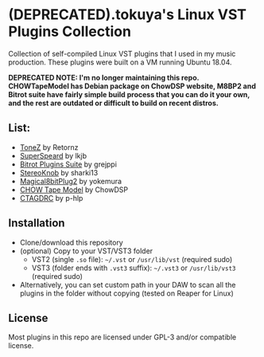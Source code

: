 # (DEPRECATED).tokuya's Linux VST Plugins Collection

Collection of self-compiled Linux VST plugins that I used in my music production. These plugins were built on a VM running Ubuntu 18.04.

**DEPRECATED NOTE: I'm no longer maintaining this repo. CHOWTapeModel has Debian package on ChowDSP website, M8BP2 and Bitrot suite have fairly simple build process that you can do it your own, and the rest are outdated or difficult to build on recent distros.**

## List:
- [ToneZ](https://www.retornz.com/plugins/tonez) by Retornz
- [SuperSpeard](https://github.com/lkjbdsp/lkjb-plugins/tree/master/SuperSpread) by lkjb
- [Bitrot Plugins Suite](https://github.com/grejppi/bitrot) by grejppi
- [StereoKnob](https://github.com/sharki13/stereoknob) by sharki13
- [Magical8bitPlug2](https://github.com/yokemura/Magical8bitPlug2) by yokemura
- [CHOW Tape Model](https://github.com/jatinchowdhury18/AnalogTapeModel) by ChowDSP
- [CTAGDRC](https://github.com/p-hlp/CTAGDRC) by p-hlp

## Installation
- Clone/download this repository
- (optional) Copy to your VST/VST3 folder
    * VST2 (single `.so` file): `~/.vst` or `/usr/lib/vst` (required sudo)
    * VST3 (folder ends with `.vst3` suffix): `~/.vst3` or `/usr/lib/vst3` (required sudo)
- Alternatively, you can set custom path in your DAW to scan all the plugins in the folder without copying (tested on Reaper for Linux)

## License
Most plugins in this repo are licensed under GPL-3 and/or compatible license.
